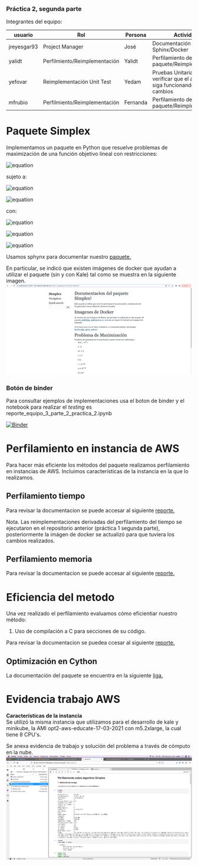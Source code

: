 ### Práctica 2, segunda parte

Integrantes del equipo:

| usuario   | Rol               | Persona      | Actividad   |
| --------- | ------------------| ------------|--------------|
| jreyesgar93| Project Manager    | José        | Documentación en Sphinx/Docker |
| yalidt    | Perfilmiento/Reimplementación    | Yalidt      | Perfilamiento del paquete/Reimplementación|
| yefovar   |  Reimplementación Unit Test | Yedam          | Pruebas Unitaria para verificar que el algoritmo siga funcionando con los cambios |
| mfrubio   | Perfilmiento/Reimplementación         | Fernanda    | Perfilamiento del paquete/Reimplementación|

# Paquete Simplex
Implementamos un paquete en Python que resuelve problemas de maximización de una función objetivo lineal con restricciones:

![equation](https://latex.codecogs.com/gif.latex?max_{x}\quad&space;c^{T}x) 

sujeto a:

![equation](https://latex.codecogs.com/gif.latex?Ax\leq&space;b)

![equation](https://latex.codecogs.com/gif.latex?x\geq&space;0) 

con:

![equation](https://latex.codecogs.com/gif.latex?c,x\quad\epsilon\quad\mathbb{R}^{n})

![equation](https://latex.codecogs.com/gif.latex?A\quad\epsilon\quad\mathbb{R}^{m\times&space;n})

![equation](https://latex.codecogs.com/gif.latex?b\quad\epsilon\quad\mathbb{R}^{m})

Usamos sphynx para documentar nuestro [paquete.](https://optimizacion-2-2021-1-gh-classroom.github.io/practica-1-segunda-parte-yefovar/Simplex.html#module-Simplexs)

En particular, se indicó que existen imágenes de docker que ayudan a utilizar el paquete (sin y con Kale) tal como se muestra en la siguiente imagen.
<img src="docs/images/Documentacion%20paquete%20-%20Docker.png">

### Botón de binder 
Para consultar ejemplos de implementaciones usa el boton de binder y el notebook para realizar el *testing* es reporte_equipo_3_parte_2_practica_2.ipynb

[![Binder](https://mybinder.org/badge_logo.svg)](https://mybinder.org/v2/gh/optimizacion-2-2021-1-gh-classroom/practica-2-segunda-parte-yefovar/HEAD)

# Perfilamiento en instancia de AWS

Para hacer más eficiente los métodos del paquete realizamos perfilamiento en instancias de AWS. Incluimos características de la instancia en la que lo realizamos.

## Perfilamiento tiempo

Para revisar la documentacion se puede accesar al siguiente [reporte.](https://github.com/optimizacion-2-2021-1-gh-classroom/practica-2-segunda-parte-yefovar/blob/main/perfilamiento/Perfilamiento_tiempo.ipynb)

Nota. Las reimplementaciones derivadas del perfilamiento del tiempo se ejecutaron en el repositorio anterior (práctica 1 segunda parte), posteriormente la imágen de docker se actualizó para que tuviera los cambios realizados.

## Perfilamiento memoria

Para revisar la documentacion se puede accesar al siguiente [reporte.](https://github.com/optimizacion-2-2021-1-gh-classroom/practica-2-segunda-parte-yefovar/blob/main/perfilamiento/Perfilamiento_memoria.ipynb) 

# Eficiencia del metodo

Una vez realizado el perfilamiento evaluamos cómo eficientiar  nuestro método:
1. Uso de compilación a C para secciones de su código.

Para revisar la documentacion se puedea ccesar al siguiente [reporte.](https://github.com/optimizacion-2-2021-1-gh-classroom/practica-2-segunda-parte-yefovar/blob/main/perfilamiento/Perfilamiento_tiempo_cython.ipynb)

## Optimización en Cython

La documentación del paquete se encuentra en la siguiente [liga.](https://optimizacion-2-2021-1-gh-classroom.github.io/practica-2-segunda-parte-yefovar/)

# Evidencia trabajo AWS

**Características de la instancia** <br>
Se utilizó la misma instancia que utilizamos para el desarrollo de kale y minikube, la AMI opt2-aws-educate-17-03-2021 con m5.2xlarge, la cual tiene 8 CPU's.

Se anexa evidencia de trabajo y solución del problema a través de cómputo en la nube.
<img src="https://github.com/optimizacion-2-2021-1-gh-classroom/practica-2-segunda-parte-yefovar/blob/main/docs/images/Uso%20instancia%20AWS%20-%20Practica%202%20segunda%20parte.png">


